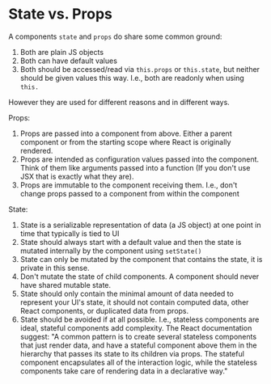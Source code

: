 # State vs. Props

A components `state` and `props` do share some common ground:

1. Both are plain JS objects
2. Both can have default values
3. Both should be accessed/read via `this.props` or `this.state`, but neither should be given values this way. I.e., both are readonly when using `this.`

However they are used for different reasons and in different ways.

Props:

1. Props are passed into a component from above. Either a parent component or from the starting scope where React is originally rendered.
2. Props are intended as configuration values passed into the component. Think of them like arguments passed into a function (If you don't use JSX that is exactly what they are).
3. Props are immutable to the component receiving them. I.e., don't change props passed to a component from within the component

State:

1. State is a serializable representation of data (a JS object) at one point in time that typically is tied to UI
2. State should always start with a default value and then the state is mutated internally by the component using `setState()`
3. State can only be mutated by the component that contains the state, it is private in this sense.
4. Don't mutate the state of child components. A component should never have shared mutable state.
5. State should only contain the minimal amount of data needed to represent your UI's state, it should not contain computed data, other React components, or duplicated data from props.
6. State should be avoided if at all possible. I.e., stateless components are ideal, stateful components add complexity. The React documentation suggest: "A common pattern is to create several stateless components that just render data, and have a stateful component above them in the hierarchy that passes its state to its children via props. The stateful component encapsulates all of the interaction logic, while the stateless components take care of rendering data in a declarative way."
